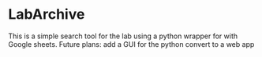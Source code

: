 # LabArchive
This is a simple search tool for the lab using a python wrapper for with Google sheets.
Future plans:
	add a GUI for the python 
	convert to a web app
